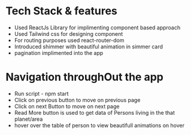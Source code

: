 # Tech Stack  & features
 - Used ReactJs Library for implimenting component based approach
 - Used Tailwind css for designing component
 - For routing purposes used react-router-dom
 - Introduced shimmer with beautiful animation in   simmer card
 - pagination implimented into the app


 # Navigation throughOut the app
  - Run script  -  npm start
  - Click on previous button to move on previous page
  - Click on next Button to move on next page
  - Read More button is used to get data of Persons living in the that planet/area
  - hover over the table of person to view beautifull animations on hover

 